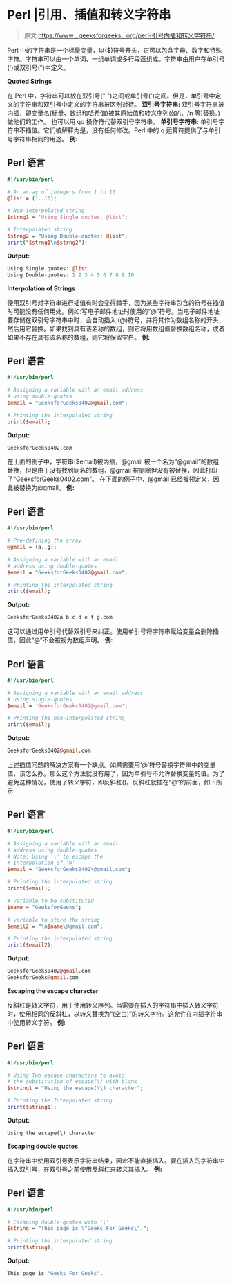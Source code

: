 # Perl |引用、插值和转义字符串

> 原文:[https://www . geeksforgeeks . org/perl-引号内插和转义字符串/](https://www.geeksforgeeks.org/perl-quoted-interpolated-and-escaped-strings/)

Perl 中的字符串是一个标量变量，以($)符号开头，它可以包含字母、数字和特殊字符。字符串可以由一个单词、一组单词或多行段落组成。字符串由用户在单引号(')或双引号(")中定义。

**Quoted Strings**

在 Perl 中，字符串可以放在双引号(" ")之间或单引号(')之间。但是，单引号中定义的字符串和双引号中定义的字符串被区别对待。
**双引号字符串:**
双引号字符串被内插，即变量名(标量、数组和哈希值)被其原始值和转义序列(如/t、/n 等)替换。)做他们的工作。
也可以用 qq 操作符代替双引号字符串。
**单引号字符串:**
单引号字符串不插值。它们被解释为是，没有任何修改。Perl 中的 q 运算符提供了与单引号字符串相同的用途。
**例:**

## Perl 语言

```perl
#!/usr/bin/perl

# An array of integers from 1 to 10
@list = (1..10);

# Non-interpolated string
$strng1 = 'Using Single quotes: @list';

# Interpolated string
$strng2 = "Using Double-quotes: @list";
print("$strng1\n$strng2");
```

**Output:** 

```perl
Using Single quotes: @list 
Using Double-quotes: 1 2 3 4 5 6 7 8 9 10
```

**Interpolation of Strings**

使用双引号对字符串进行插值有时会变得棘手，因为某些字符串包含的符号在插值时可能没有任何用处。例如:写电子邮件地址时使用的“@”符号。当电子邮件地址要存储在双引号字符串中时，会自动插入‘(@)符号，并将其作为数组名称的开头，然后用它替换。如果找到具有该名称的数组，则它将用数组值替换数组名称，或者如果不存在具有该名称的数组，则它将保留空白。
**例:**

## Perl 语言

```perl
#!/usr/bin/perl

# Assigning a variable with an email address
# using double-quotes
$email = "GeeksforGeeks0402@gmail.com";

# Printing the interpolated string
print($email);
```

**Output:** 

```perl
GeeksforGeeks0402.com
```

在上面的例子中，字符串($email)被内插，@gmail 被一个名为“@gmail”的数组替换，但是由于没有找到同名的数组，@gmail 被删除但没有被替换，因此打印了“GeeksforGeeks0402.com”。
在下面的例子中，@gmail 已经被预定义，因此被替换为@gmail。
**例:**

## Perl 语言

```perl
#!/usr/bin/perl

# Pre-defining the array
@gmail = (a..g);

# Assigning a variable with an email
# address using double-quotes
$email = "GeeksforGeeks0402@gmail.com";

# Printing the interpolated string
print($email);
```

**Output:** 

```perl
GeeksforGeeks0402a b c d e f g.com
```

这可以通过用单引号代替双引号来纠正。使用单引号将字符串赋给变量会删除插值，因此“@”不会被视为数组声明。
**例:**

## Perl 语言

```perl
#!/usr/bin/perl

# Assigning a variable with an email address
# using single-quotes
$email = 'GeeksforGeeks0402@gmail.com';

# Printing the non-interpolated string
print($email);
```

**Output:** 

```perl
GeeksforGeeks0402@gmail.com
```

上述插值问题的解决方案有一个缺点。如果需要用‘@’符号替换字符串中的变量值，该怎么办。那么这个方法就没有用了，因为单引号不允许替换变量的值。为了避免这种情况，使用了转义字符，即反斜杠(\)。反斜杠就插在“@”的前面，如下所示:

## Perl 语言

```perl
#!/usr/bin/perl

# Assigning a variable with an email
# address using double-quotes
# Note: Using '\' to escape the
# interpolation of '@'
$email = "GeeksforGeeks0402\@gmail.com";

# Printing the interpolated string
print($email);

# variable to be substituted
$name = "GeeksforGeeks";

# variable to store the string
$email2 = "\n$name\@gmail.com";

# Printing the interpolated string
print($email2);
```

**Output:** 

```perl
GeeksforGeeks0402@gmail.com
GeeksforGeeks@gmail.com
```

**Escaping the escape character**

反斜杠是转义字符，用于使用转义序列。当需要在插入的字符串中插入转义字符时，使用相同的反斜杠，以转义替换为“(空白)”的转义字符。这允许在内插字符串中使用转义字符。
**例:**

## Perl 语言

```perl
#!/usr/bin/perl

# Using Two escape characters to avoid
# the substitution of escape(\) with blank
$string1 = "Using the escape(\\) character";

# Printing the Interpolated string
print($string1);
```

**Output:** 

```perl
Using the escape(\) character
```

**Escaping double quotes**

在字符串中使用双引号表示字符串结束，因此不能直接插入。要在插入的字符串中插入双引号，在双引号之前使用反斜杠来转义其插入。
**例:**

## Perl 语言

```perl
#!/usr/bin/perl

# Escaping double-quotes with '\'
$string = "This page is \"Geeks For Geeks\".";

# Printing the interpolated string
print($string);
```

**Output:** 

```perl
This page is "Geeks For Geeks".
```